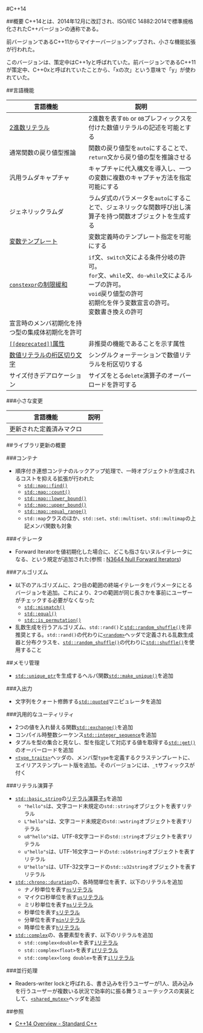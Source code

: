 #C++14

##概要
C++14とは、2014年12月に改訂され、ISO/IEC 14882:2014で標準規格化されたC++バージョンの通称である。

前バージョンであるC++11からマイナーバージョンアップされ、小さな機能拡張が行われた。

このバージョンは、策定中はC++1yと呼ばれていた。前バージョンであるC++11が策定中、C++0xと呼ばれていたことから、「xの次」という意味で「y」が使われていた。


##言語機能

| 言語機能               | 説明 |
|------------------------|------|
| [2進数リテラル](cpp14/binary_literals.md) | 2進数を表す`0b` or `0B`プレフィックスを付けた数値リテラルの記述を可能とする |
| 通常関数の戻り値型推論 | 関数の戻り値型を`auto`にすることで、`return`文から戻り値の型を推論させる |
| 汎用ラムダキャプチャ   | キャプチャに代入構文を導入し、一つの変数に複数のキャプチャ方法を指定可能にする |
| ジェネリックラムダ     | ラムダ式のパラメータを`auto`にすることで、ジェネリックな関数呼び出し演算子を持つ関数オブジェクトを生成する |
| [変数テンプレート](cpp14/variable_templates.md)       | 変数定義時のテンプレート指定を可能にする |
| [`constexpr`の制限緩和](cpp14/relaxing_constraints_on_constexpr.md) | `if`文、`switch`文による条件分岐の許可。<br/>`for`文、`while`文、`do-while`文によるループの許可。<br/>`void`戻り値型の許可<br/>初期化を伴う変数宣言の許可。<br/>変数書き換えの許可 |
| 宣言時のメンバ初期化を持つ型の集成体初期化を許可 | |
| [`[[deprecated]]`属性](cpp14/deprecated_attr.md) | 非推奨の機能であることを示す属性 |
| [数値リテラルの桁区切り文字](cpp14/digit_separators.md) | シングルクォーテーションで数値リテラルを桁区切りする |
| サイズ付きデアロケーション | サイズをとる`delete`演算子のオーバーロードを許可する |


###小さな変更

| 言語機能 | 説明 |
|----------|------|
| 更新された定義済みマクロ | |


##ライブラリ更新の概要

###コンテナ
- 順序付き連想コンテナのルックアップ処理で、一時オブジェクトが生成されるコストを抑える拡張が行われた
    - [`std::map::find()`](/reference/map/map/find.md)
	- [`std::map::count()`](/reference/map/map/count.md)
	- [`std::map::lower_bound()`](/reference/map/map/lower_bound.md)
	- [`std::map::upper_bound()`](/reference/map/map/upper_bound.md)
	- [`std::map::equal_range()`](/reference/map/map/equal_range.md)
	- `std::map`クラスのほか、`std::set`、`std::multiset`、`std::multimap`の上記メンバ関数も対象


###イテレータ
- Forward Iteratorを値初期化した場合に、どこも指さないヌルイテレータになる、という規定が追加された(参照 : [N3644 Null Forward Iterators](http://www.open-std.org/jtc1/sc22/wg21/docs/papers/2013/n3644.pdf))


###アルゴリズム
- 以下のアルゴリズムに、2つ目の範囲の終端イテレータをパラメータにとるバージョンを追加。これにより、2つの範囲が同じ長さかを事前にユーザーがチェックする必要がなくなった
    - [`std::mismatch()`](/reference/algorithm/mismatch.md)
	- [`std::equal()`](/reference/algorithm/equal.md)
	- [`std::is_permutation()`](/reference/algorithm/is_permutation.md)
- 乱数生成を行うアルゴリズム、`std::rand()`と[`std::random_shuffle()`](/reference/algorithm/random_shuffle.md)を非推奨とする。`std::rand()`の代わりに[`<random>`](/reference/random.md)ヘッダで定義される乱数生成器と分布クラスを、[`std::random_shuffle()`](/reference/algorithm/random_shuffle.md)の代わりに[`std::shuffle()`](/reference/algorithm/shuffle.md)を使用すること


##メモリ管理
- [`std::unique_ptr`](/reference/memory/unique_ptr.md)を生成するヘルパ関数[`std::make_unique()`](/reference/memory/make_unique.md)を追加


###入出力
- 文字列をクォート修飾する[`std::quoted`](/reference/iomanip/quoted.md)マニピュレータを追加


###汎用的なユーティリティ
- 2つの値を入れ替える関数[`std::exchange()`](/reference/utility/exchange.md)を追加
- コンパイル時整数シーケンス[`std::integer_sequence`](/reference/utility/integer_sequence.md)を追加
- タプルを型の集合と見なし、型を指定して対応する値を取得する[`std::get()`](/reference/tuple/tuple/get.md)のオーバーロードを追加
- [`<type_traits>`](/reference/type_traits.md)ヘッダの、メンバ型`type`を定義するクラステンプレートに、エイリアステンプレート版を追加。そのバージョンには、`_t`サフィックスが付く


###リテラル演算子
- [`std::basic_string`](/reference/string/basic_string.md)の[リテラル演算子`s`](/reference/string/basic_string/op_s.md)を追加
    - `"hello"s`は、文字コード未規定の`std::string`オブジェクトを表すリテラル
	- `L"hello"s`は、文字コード未規定の`std::wstring`オブジェクトを表すリテラル
	- `u8"hello"s`は、UTF-8文字コードの`std::string`オブジェクトを表すリテラル
	- `u"hello"s`は、UTF-16文字コードの`std::u16string`オブジェクトを表すリテラル
	- `U"hello"s`は、UTF-32文字コードの`std::u32string`オブジェクトを表すリテラル
- [`std::chrono::duration`](/reference/chrono/duration.md)の、各時間単位を表す、以下のリテラルを追加
    - ナノ秒単位を表す[`ns`リテラル](/reference/chrono/duration/op_ns.md)
	- マイクロ秒単位を表す[`us`リテラル](/reference/chrono/duration/op_us.md)
	- ミリ秒単位を表す[`ms`リテラル](/reference/chrono/duration/op_ms.md)
	- 秒単位を表す[`s`リテラル](/reference/chrono/duration/op_s.md)
	- 分単位を表す[`min`リテラル](/reference/chrono/duration/op_min.md)
	- 時単位を表す[`h`リテラル](/reference/chrono/duration/op_h.md)
- [`std::complex`](/reference/complex.md)の、各要素型を表す、以下のリテラルを追加
    - `std::complex<double>`を表す[`i`リテラル](/reference/complex/op_i.md)
	- `std::complex<float>`を表す[`if`リテラル](/reference/complex/op_if.md)
	- `std::complex<long double>`を表す[`il`リテラル](/reference/complex/op_il.md)


###並行処理
- Readers-writer lockと呼ばれる、書き込みを行うユーザーが1人、読み込みを行うユーザーが複数いる状況で効率的に振る舞うミューテックスの実装として、[`<shared_mutex>`](/reference/shared_mutex.md)ヘッダを追加


##参照
- [C++14 Overview - Standard C++](https://isocpp.org/wiki/faq/cpp14)

